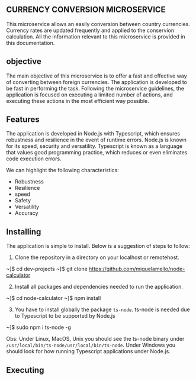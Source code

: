 ## CURRENCY CONVERSION MICROSERVICE

This microservice allows an easily conversion between country currencies. Currency rates are updated frequently and applied to the conservion calculation. All the information relevant to 
this microservice is provided in this documentation. 

## objective

The main objective of this microservice is to offer a fast and effective way of converting between foreign currencies. The application is developed to be fast in performing the task. Following the microservice guidelines, the application is focused on executing a limited number of actions, and executing these actions in the most efficient way possible.

## Features

The application is developed in Node.js with Typescript, which ensures robustness and resilience in the event of runtime errors. Node.js is known for its speed, security and versatility. Typescript is known as a language that values good programming practice, which reduces or even eliminates code execution errors.

We can highlight the following characteristics:

* Robustness
* Resilience
* speed
* Safety
* Versatility
* Accuracy

## Installing

The application is simple to install. Below is a suggestion of steps to follow:

1) Clone the repository in a directory on your localhost or remotehost.

~]$ cd dev-projects
~]$ git clone https://github.com/miguelamello/node-calculator

2) Install all packages and dependencies needed to run the application.

~]$ cd node-calculator 
~]$ npm install 

3) You have to install globally the package `ts-node`. 
ts-node is needed due to Typescript to be supported by Node.js

~]$ sudo npm i ts-node -g 

Obs: Under Linux, MacOS, Unix you should see the ts-node binary under `/usr/local/bin/ts-node/usr/local/bin/ts-node`. Under Windows you should look for how running Typescript applications under Node.js.


## Executing

